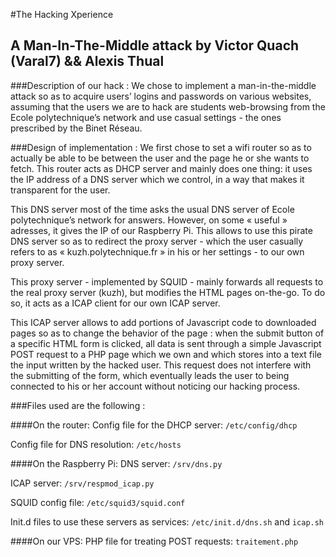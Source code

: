 #The Hacking Xperience
## A Man-In-The-Middle attack by Victor Quach (Varal7) && Alexis Thual

###Description of our hack :
We chose to implement a man-in-the-middle attack so as to acquire users’ logins and passwords on various websites, assuming that the users we are to hack are students web-browsing from the Ecole polytechnique’s network and use casual settings - the ones prescribed by the Binet Réseau.

###Design of implementation :
We first chose to set a wifi router so as to actually be able to be between the user and the page he or she wants to fetch. This router acts as DHCP server and mainly does one thing: it uses the IP address of a DNS server which we control, in a way that makes it transparent for the user.

This DNS server most of the time asks the usual DNS server of Ecole polytechnique’s network for answers. However, on some « useful » adresses, it gives the IP of our Raspberry Pi. This allows to use this pirate DNS server so as to redirect the proxy server - which the user casually refers to as « kuzh.polytechnique.fr » in his or her settings - to our own proxy server.

This proxy server - implemented by SQUID - mainly forwards all requests to the real proxy server (kuzh), but modifies the HTML pages on-the-go. To do so, it acts as a ICAP client for our own ICAP server.

This ICAP server allows to add portions of Javascript code to downloaded pages so as to change the behavior of the page : when the submit button of a specific HTML form is clicked, all data is sent through a simple Javascript POST request to a PHP page which we own and which stores into a text file the input written by the hacked user. This request does not interfere with the submitting of the form, which eventually leads the user to being connected to his or her account without noticing our hacking process.

###Files used are the following :

####On the router:
Config file for the DHCP server: ```/etc/config/dhcp```

Config file for DNS resolution: ```/etc/hosts```

####On the Raspberry Pi:
DNS server: ```/srv/dns.py```

ICAP server: ```/srv/respmod_icap.py```

SQUID config file: ```/etc/squid3/squid.conf```

Init.d files to use these servers as services: ```/etc/init.d/dns.sh``` and ```icap.sh```

####On our VPS:
PHP file for treating POST requests: ```traitement.php```


